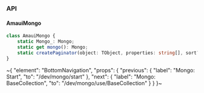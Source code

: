 

### API

#### AmauiMongo

```ts
class AmauiMongo {
    static Mongo_: Mongo;
    static get mongo(): Mongo;
    static createPaginator(object: TObject, properties: string[], sort?: mongodb.Sort, type?: 'next' | 'previous'): string;
}
```


~{
  "element": "BottomNavigation",
  "props": {
    "previous": {
      "label": "Mongo: Start",
      "to": "/dev/mongo/start"
    },
    "next": {
      "label": "Mongo: BaseCollection",
      "to": "/dev/mongo/use/BaseCollection"
    }
  }
}~
